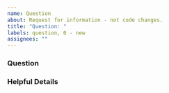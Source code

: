 ```yaml
---
name: Question
about: Request for information - not code changes.
title: "Question: "
labels: question, 0 - new
assignees: ""
---
```


### Question

### Helpful Details <!--(e.g. Context, Topic)-->
